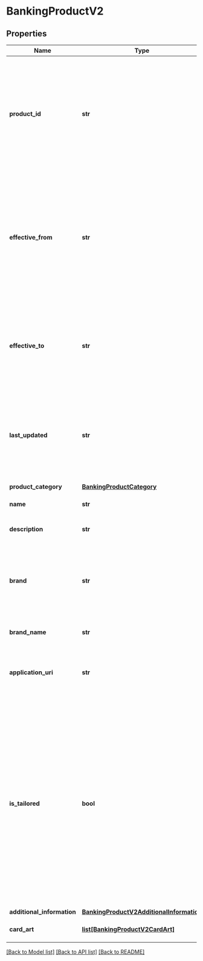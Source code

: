 # BankingProductV2

## Properties
Name | Type | Description | Notes
------------ | ------------- | ------------- | -------------
**product_id** | **str** | A data holder specific unique identifier for this product. This identifier must be unique to a product but does not otherwise need to adhere to ID permanence guidelines. | 
**effective_from** | **str** | The date and time from which this product is effective (ie. is available for origination).  Used to enable the articulation of products to the regime before they are available for customers to originate | [optional] 
**effective_to** | **str** | The date and time at which this product will be retired and will no longer be offered.  Used to enable the managed deprecation of products | [optional] 
**last_updated** | **str** | The last date and time that the information for this product was changed (or the creation date for the product if it has never been altered) | 
**product_category** | [**BankingProductCategory**](BankingProductCategory.md) |  | 
**name** | **str** | The display name of the product | 
**description** | **str** | A description of the product | 
**brand** | **str** | A label of the brand for the product. Able to be used for filtering. For data holders with single brands this value is still required | 
**brand_name** | **str** | An optional display name of the brand | [optional] 
**application_uri** | **str** | A link to an application web page where this product can be applied for. | [optional] 
**is_tailored** | **bool** | Indicates whether the product is specifically tailored to a circumstance.  In this case fees and prices are significantly negotiated depending on context. While all products are open to a degree of tailoring this flag indicates that tailoring is expected and thus that the provision of specific fees and rates is not applicable | 
**additional_information** | [**BankingProductV2AdditionalInformation**](BankingProductV2AdditionalInformation.md) |  | [optional] 
**card_art** | [**list[BankingProductV2CardArt]**](BankingProductV2CardArt.md) | An array of card art images | [optional] 

[[Back to Model list]](../README.md#documentation-for-models) [[Back to API list]](../README.md#documentation-for-api-endpoints) [[Back to README]](../README.md)


